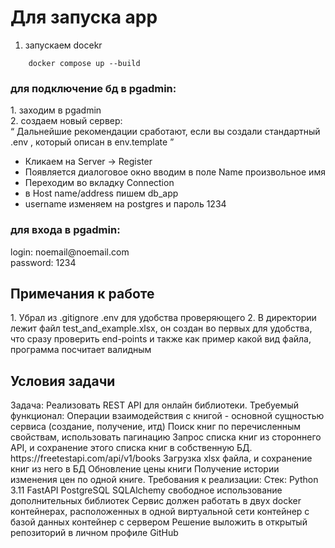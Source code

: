 <h1>Для запуска app </h1>

1. запускаем docekr <br/>

```
    docker compose up --build
```

<h3>для подключение бд  в pgadmin:<br/></h3>
1. заходим в pgadmin <br/>
2. создаем новый сервер: <br/>
<q>
Дальнейшие рекомендации сработают, если вы создали стандартный .env , который описан в env.template
</q>
<ul> 
<li>
Кликаем на Server -> Register
</li>
<li>
Появляется диалоговое окно вводим в поле Name произвольное имя
</li>
<li>
Переходим во вкладку Connection 
</li>
<li> 
в Host name/address пишем db_app 
</li>
<li>
username изменяем на postgres и пароль 1234
</li>
</ul>


<h3>для входа в pgadmin:<br/></h3>
login: noemail@noemail.com <br/>
password: 1234 <br/>

<h2>Примечания к работе<br/></h2>
1. Убрал из .gitignore .env для удобства проверяющего
2. В директории лежит файл test_and_example.xlsx,
   он создан во первых для удобства, что сразу 
   проверить end-points и также как пример какой вид файла,
   программа посчитает валидным

<h2>Условия задачи<br/></h2>
Задача:
Реализовать REST API для онлайн библиотеки.
Требуемый функционал:
Операции взаимодействия с книгой - основной сущностью сервиса (создание, получение, итд)
Поиск книг по перечисленным свойствам, использовать пагинацию
Запрос списка книг из стороннего API, и сохранение этого списка книг в собственную БД.
https://freetestapi.com/api/v1/books 
Загрузка xlsx файла, и сохранение книг из него в БД
Обновление цены книги
Получение истории изменения цен по одной книге.
Требования к реализации:
Стек:
Python 3.11
FastAPI
PostgreSQL
SQLAlchemy
свободное использование дополнительных библиотек
Сервис должен работать в двух docker контейнерах, расположенных в одной виртуальной сети
контейнер с базой данных
контейнер с сервером
Решение выложить в открытый репозиторий в личном профиле GitHub
